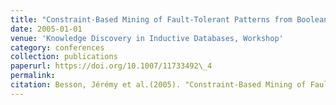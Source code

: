 ```yaml
---
title: "Constraint-Based Mining of Fault-Tolerant Patterns from Boolean Data"
date: 2005-01-01
venue: 'Knowledge Discovery in Inductive Databases, Workshop'
category: conferences
collection: publications
paperurl: https://doi.org/10.1007/11733492\_4
permalink: 
citation: Besson, Jérémy et al.(2005). "Constraint-Based Mining of Fault-Tolerant Patterns from Boolean Data". Knowledge Discovery in Inductive Databases, Workshop.
---
```

